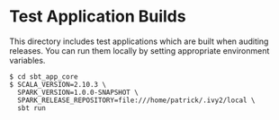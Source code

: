 # Test Application Builds
This directory includes test applications which are built when auditing releases. You can
run them locally by setting appropriate environment variables.

```
$ cd sbt_app_core
$ SCALA_VERSION=2.10.3 \
  SPARK_VERSION=1.0.0-SNAPSHOT \
  SPARK_RELEASE_REPOSITORY=file:///home/patrick/.ivy2/local \
  sbt run
```
